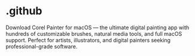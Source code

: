 # .github
Download Corel Painter for macOS — the ultimate digital painting app with hundreds of customizable brushes, natural media tools, and full macOS support. Perfect for artists, illustrators, and digital painters seeking professional-grade software.
